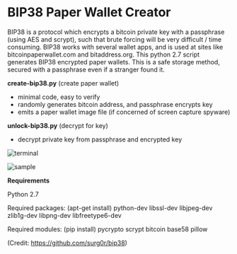 # BIP38 Paper Wallet Creator

BIP38 is a protocol which encrypts a bitcoin private key with a passphrase (using AES and scrypt), such that 
brute forcing will be very difficult / time consuming. BIP38 works with several wallet apps, and is used at sites
like bitcoinpaperwallet.com and bitaddress.org. This python 2.7 script generates BIP38 encrypted paper wallets.
This is a safe storage method, secured with a passphrase even if a stranger found it.

**create-bip38.py** (create paper wallet)
- minimal code, easy to verify
- randomly generates bitcoin address, and passphrase encrypts key
- emits a paper wallet image file (if concerned of screen capture spyware)

**unlock-bip38.py** (decrypt for key)
- decrypt private key from passphrase and encrypted key

![terminal](https://raw.githubusercontent.com/steve-vincent/bip38/master/screens/terminal.png)

![sample](https://raw.githubusercontent.com/steve-vincent/bip38/master/screens/sample.jpg)

**Requirements**

Python 2.7

Required packages: (apt-get install) python-dev libssl-dev libjpeg-dev zlib1g-dev libpng-dev libfreetype6-dev

Required modules: (pip install) pycrypto scrypt bitcoin base58 pillow

(Credit: https://github.com/surg0r/bip38)
